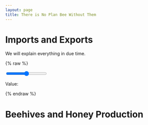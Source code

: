 ```yaml
---
layout: page
title: There is No Plan Bee Without Them
---
```


# Imports and Exports

We will explain everything in due time.

{% raw %}
<div class="slidecontainer">
    <input type="range" min="1" max="3" value="2" class="slider" id="myRange">
    <p>Value: <span id="demo"></span></p>
    <script>
      var slider = document.getElementById("myRange");
      var output = document.getElementById("demo");
      output.innerHTML = slider.value;

      slider.oninput = function() {
          output.innerHTML = this.value;
      }
  </script>
</div>
{% endraw %}

# Beehives and Honey Production

